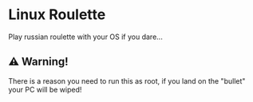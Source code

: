# Linux Roulette
Play russian roulette with your OS if you dare...

## ⚠️ Warning!
There is a reason you need to run this as root, if you land on the "bullet" your PC will be wiped!
